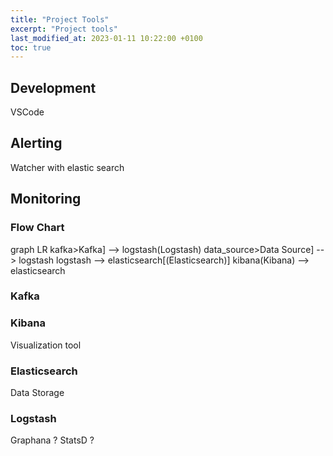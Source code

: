 ```yaml
---
title: "Project Tools"
excerpt: "Project tools"
last_modified_at: 2023-01-11 10:22:00 +0100
toc: true
---
```

<script src="/assets/js/mermaid.min.js"></script>

## Development
VSCode

## Alerting
Watcher with elastic search

## Monitoring
### Flow Chart
<div class="mermaid">
graph LR
    kafka>Kafka] --> logstash(Logstash)
    data_source>Data Source] --> logstash
    logstash --> elasticsearch[(Elasticsearch)]
    kibana(Kibana) --> elasticsearch
</div>

### Kafka

### Kibana
Visualization tool

### Elasticsearch
Data Storage

### Logstash
Graphana ?
StatsD ?
